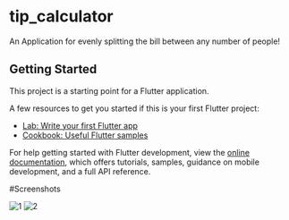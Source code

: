 # tip_calculator

An Application for evenly splitting the bill between any number of people!

## Getting Started

This project is a starting point for a Flutter application.

A few resources to get you started if this is your first Flutter project:

- [Lab: Write your first Flutter app](https://docs.flutter.dev/get-started/codelab)
- [Cookbook: Useful Flutter samples](https://docs.flutter.dev/cookbook)

For help getting started with Flutter development, view the
[online documentation](https://docs.flutter.dev/), which offers tutorials,
samples, guidance on mobile development, and a full API reference.

#Screenshots


![1](https://github.com/Taiseer517/TipCalculator/assets/127662532/ad2fcf4e-3561-4630-9ee9-97d85c45babe)
![2](https://github.com/Taiseer517/TipCalculator/assets/127662532/596387b7-7f51-40ce-b121-d3694129504e)

